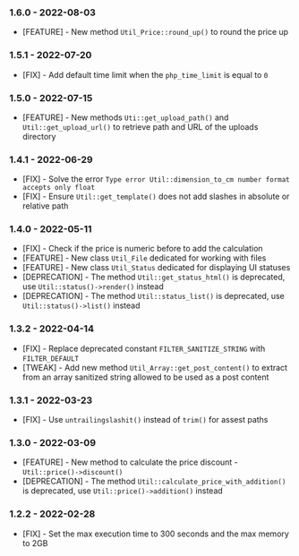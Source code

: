 ### 1.6.0 - 2022-08-03

* [FEATURE] - New method `Util_Price::round_up()` to round the price up

### 1.5.1 - 2022-07-20

* [FIX] - Add default time limit when the `php_time_limit` is equal to `0`

### 1.5.0 - 2022-07-15

* [FEATURE] - New methods `Uti::get_upload_path()` and `Util::get_upload_url()` to retrieve path and URL of the uploads directory

### 1.4.1 - 2022-06-29

* [FIX] - Solve the error `Type error Util::dimension_to_cm number format accepts only float`
* [FIX] - Ensure `Util::get_template()` does not add slashes in absolute or relative path

### 1.4.0 - 2022-05-11

* [FIX] - Check if the price is numeric before to add the calculation
* [FEATURE] - New class `Util_File` dedicated for working with files
* [FEATURE] - New class `Util_Status` dedicated for displaying UI statuses
* [DEPRECATION] - The method `Util::get_status_html()` is deprecated, use `Util::status()->render()` instead
* [DEPRECATION] - The method `Util::status_list()` is deprecated, use `Util::status()->list()` instead

### 1.3.2 - 2022-04-14

* [FIX] - Replace deprecated constant `FILTER_SANITIZE_STRING` with `FILTER_DEFAULT`
* [TWEAK] - Add new method `Util_Array::get_post_content()` to extract from an array sanitized string allowed to be used as a post content

### 1.3.1 - 2022-03-23

* [FIX] - Use `untrailingslashit()` instead of `trim()` for assest paths

### 1.3.0 - 2022-03-09

* [FEATURE] - New method to calculate the price discount - `Util::price()->discount()`
* [DEPRECATION] - The method `Util::calculate_price_with_addition()` is deprecated, use `Util::price()->addition()` instead

### 1.2.2 - 2022-02-28

* [FIX] - Set the max execution time to 300 seconds and the max memory to 2GB